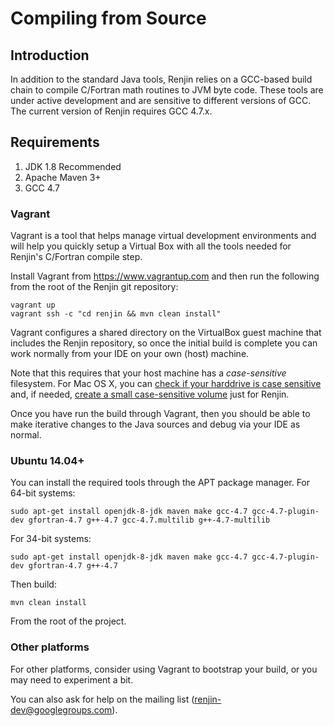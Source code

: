 
Compiling from Source
=====================

Introduction
------------

In addition to the standard Java tools, Renjin relies on a GCC-based
build chain to compile C/Fortran math routines to JVM byte code.
These tools are under active development and are
sensitive to different versions of GCC. The current version of Renjin
requires GCC 4.7.x.


Requirements
------------
1. JDK 1.8 Recommended
2. Apache Maven 3+
3. GCC 4.7

### Vagrant

Vagrant is a tool that helps manage virtual development environments and
will help you quickly setup a Virtual Box with all the tools needed
for Renjin's C/Fortran compile step.

Install Vagrant from https://www.vagrantup.com and then run the following
from the root of the Renjin git repository:

    vagrant up
    vagrant ssh -c "cd renjin && mvn clean install"

Vagrant configures a shared directory on the VirtualBox guest machine
that includes the Renjin repository, so once the initial build
is complete you can work normally from your IDE on your own (host) machine.

Note that this requires that your host machine has a *case-sensitive* 
filesystem. For Mac OS X, you can
[check if your harddrive is case sensitive](http://apple.stackexchange.com/questions/71357/how-to-check-if-my-hd-is-case-sensitive-or-not#71360)
and, if needed, [create a small case-sensitive volume](https://coderwall.com/p/mgi8ja/case-sensitive-git-in-mac-os-x-like-a-pro)
just for Renjin.

Once you have run the build through Vagrant, then you should be able to
make iterative changes to the Java sources and debug via your IDE 
as normal.

### Ubuntu 14.04+

You can install the required tools through the APT package manager. 
For 64-bit systems:

    sudo apt-get install openjdk-8-jdk maven make gcc-4.7 gcc-4.7-plugin-dev gfortran-4.7 g++-4.7 gcc-4.7.multilib g++-4.7-multilib

For 34-bit systems:

    sudo apt-get install openjdk-8-jdk maven make gcc-4.7 gcc-4.7-plugin-dev gfortran-4.7 g++-4.7 

Then build:

    mvn clean install

From the root of the project.

### Other platforms

For other platforms, consider using Vagrant to bootstrap your build,
or you may need to experiment a bit. 

You can also ask for help on the mailing list (renjin-dev@googlegroups.com).



